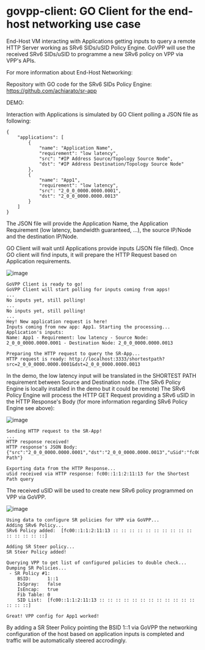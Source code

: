 # govpp-client: GO Client for the end-host networking use case

End-Host VM interacting with Applications getting inputs to query a remote HTTP Server working as SRv6 SIDs/uSID Policy Engine. 
GoVPP will use the received SRv6 SIDs/uSID to programme a new SRv6 policy on VPP via VPP's APIs.

For more information about End-Host Networking: 

Repository with GO code for the SRv6 SIDs Policy Engine: https://github.com/achiarato/sr-app

DEMO: 

Interaction with Applications is simulated by GO Client polling a JSON file as following:
```
{
    "applications": [
        {
            "name": "Application Name",
            "requirement": "low latency",
            "src": "#IP Address Source/Topology Source Node",
            "dst": "#IP Address Destination/Topology Source Node"
        },
        {
            "name": "App1",
            "requirement": "low latency",
            "src": "2_0_0_0000.0000.0001",
            "dst": "2_0_0_0000.0000.0013"
        }
    ]
}
```
The JSON file will provide the Application Name, the Application Requirement (low latency, bandwidth guaranteed, ...), the source IP/Node and the destination IP/Node.

GO Client will wait until Applications provide inputs (JSON file filled). Once GO client will find inputs, it will prepare the HTTP Request based on Application requirements.

![image](https://user-images.githubusercontent.com/125906326/232443000-b95e903a-97e7-47b0-a514-e65c930ef7d8.png)

```
GoVPP Client is ready to go!
GoVPP Client will start polling for inputs coming from apps!
...
No inputs yet, still polling!
...
No inputs yet, still polling!
...
Hey! New application request is here!
Inputs coming from new app: App1. Starting the processing...
Application's inputs:
Name: App1 - Requirement: low latency - Source Node: 2_0_0_0000.0000.0001 - Destination Node: 2_0_0_0000.0000.0013

Preparing the HTTP request to query the SR-App...
HTTP request is ready: http://localhost:3333/shortestpath?src=2_0_0_0000.0000.0001&dst=2_0_0_0000.0000.0013
```
In the demo, the low latency input will be translated in the SHORTEST PATH requirement between Source and Destination node. (The SRv6 Policy Engine is locally installed in the demo but it could be remote)
The SRv6 Policy Engine will process the HTTP GET Request providing a SRv6 uSID in the HTTP Response's Body (for more information regarding SRv6 Policy Engine see above):

![image](https://user-images.githubusercontent.com/125906326/232443450-8e1f3f98-1e6e-41ea-8c5d-a9e12794b109.png)

```
Sending HTTP request to the SR-App!
...
HTTP response received!
HTTP response's JSON Body: {"src":"2_0_0_0000.0000.0001","dst":"2_0_0_0000.0000.0013","uSid":"fc00::1:1:2:11:13","Query":"Shortest Path"}

Exporting data from the HTTP Response...
uSid received via HTTP response: fc00::1:1:2:11:13 for the Shortest Path query
```
The received uSID will be used to create new SRv6 policy programmed on VPP via GoVPP. 

![image](https://user-images.githubusercontent.com/125906326/232443724-fe64417e-a6e7-4476-a5b7-d1a6ecbdab41.png)

```
Using data to configure SR policies for VPP via GoVPP...
Adding SRv6 Policy...
SRv6 Policy added:  [fc00::1:1:2:11:13 :: :: :: :: :: :: :: :: :: :: :: :: :: :: ::]

Adding SR Steer policy...
SR Steer Policy added!

Querying VPP to get list of configured policies to double check...
Dumping SR Policies...
 - SR Policy #1:
    BSID:      1::1
    IsSpray:   false
    IsEncap:   true
    Fib Table: 0
    SID List:  [fc00::1:1:2:11:13 :: :: :: :: :: :: :: :: :: :: :: :: :: :: ::]

Great! VPP config for App1 worked!
```
By adding a SR Steer Policy pointing the BSID 1::1 via GoVPP the networking configuration of the host based on application inputs is completed and traffic will be automatically steered accrodingly.

